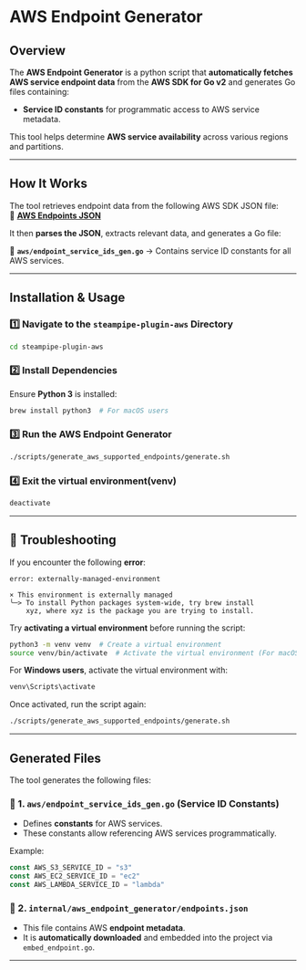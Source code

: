 
# **AWS Endpoint Generator**

## **Overview**
The **AWS Endpoint Generator** is a python script that **automatically fetches AWS service endpoint data** from the **AWS SDK for Go v2** and generates Go files containing:

- **Service ID constants** for programmatic access to AWS service metadata.

This tool helps determine **AWS service availability** across various regions and partitions.

---

## **How It Works**
The tool retrieves endpoint data from the following AWS SDK JSON file:  
🔗 **[AWS Endpoints JSON](https://raw.githubusercontent.com/aws/aws-sdk-go-v2/master/codegen/smithy-aws-go-codegen/src/main/resources/software/amazon/smithy/aws/go/codegen/endpoints.json)**  

It then **parses the JSON**, extracts relevant data, and generates a Go file:

📌 **`aws/endpoint_service_ids_gen.go`** → Contains service ID constants for all AWS services.

---

## **Installation & Usage**
### **1️⃣ Navigate to the `steampipe-plugin-aws` Directory**
```sh
cd steampipe-plugin-aws
```

### **2️⃣ Install Dependencies**
Ensure **Python 3** is installed:
```sh
brew install python3  # For macOS users
```

### **3️⃣ Run the AWS Endpoint Generator**
```sh
./scripts/generate_aws_supported_endpoints/generate.sh
```

### **4️⃣ Exit the virtual environment(venv)**
```sh
deactivate
```
---

## **🔧 Troubleshooting**
If you encounter the following **error**:
```plaintext
error: externally-managed-environment

× This environment is externally managed
╰─> To install Python packages system-wide, try brew install
    xyz, where xyz is the package you are trying to install.
```
Try **activating a virtual environment** before running the script:

```sh
python3 -m venv venv  # Create a virtual environment
source venv/bin/activate  # Activate the virtual environment (For macOS/Linux)
```
For **Windows users**, activate the virtual environment with:
```sh
venv\Scripts\activate
```

Once activated, run the script again:
```sh
./scripts/generate_aws_supported_endpoints/generate.sh
```

---

## **Generated Files**
The tool generates the following files:

### **📌 1. `aws/endpoint_service_ids_gen.go` (Service ID Constants)**
- Defines **constants** for AWS services.
- These constants allow referencing AWS services programmatically.

Example:
```go
const AWS_S3_SERVICE_ID = "s3"
const AWS_EC2_SERVICE_ID = "ec2"
const AWS_LAMBDA_SERVICE_ID = "lambda"
```

### **📌 2. `internal/aws_endpoint_generator/endpoints.json`**
- This file contains AWS **endpoint metadata**.
- It is **automatically downloaded** and embedded into the project via `embed_endpoint.go`.

---

